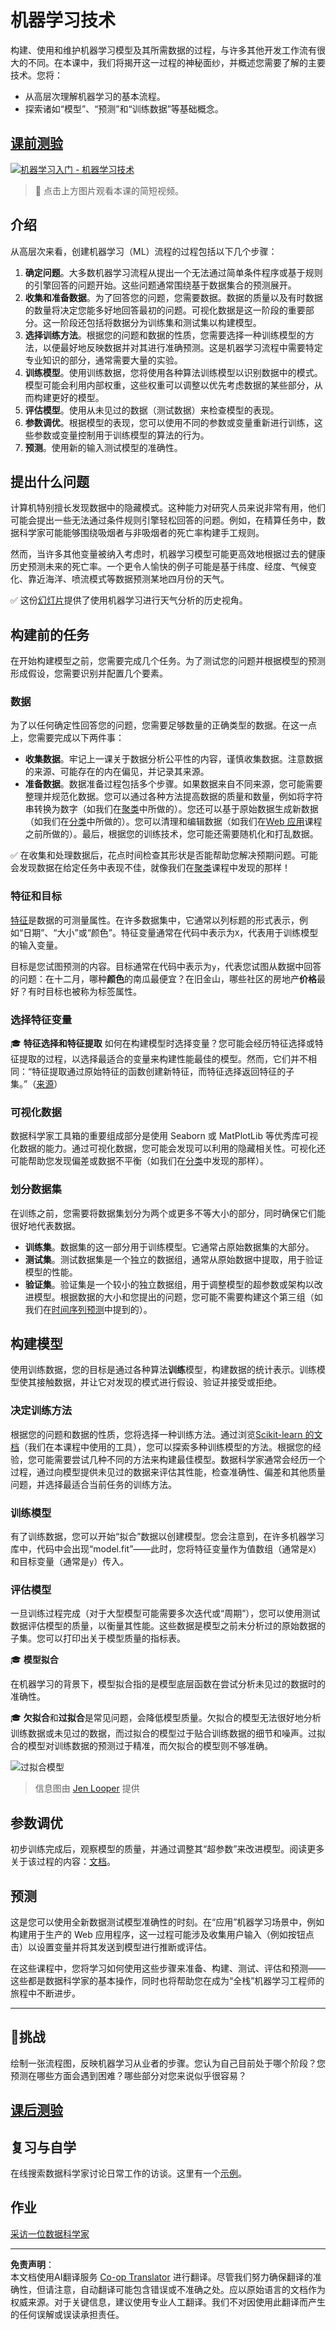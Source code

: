 <!--
CO_OP_TRANSLATOR_METADATA:
{
  "original_hash": "9d91f3af3758fdd4569fb410575995ef",
  "translation_date": "2025-09-05T09:04:44+00:00",
  "source_file": "1-Introduction/4-techniques-of-ML/README.md",
  "language_code": "zh"
}
-->
# 机器学习技术

构建、使用和维护机器学习模型及其所需数据的过程，与许多其他开发工作流有很大的不同。在本课中，我们将揭开这一过程的神秘面纱，并概述您需要了解的主要技术。您将：

- 从高层次理解机器学习的基本流程。
- 探索诸如“模型”、“预测”和“训练数据”等基础概念。

## [课前测验](https://ff-quizzes.netlify.app/en/ml/)

[![机器学习入门 - 机器学习技术](https://img.youtube.com/vi/4NGM0U2ZSHU/0.jpg)](https://youtu.be/4NGM0U2ZSHU "机器学习入门 - 机器学习技术")

> 🎥 点击上方图片观看本课的简短视频。

## 介绍

从高层次来看，创建机器学习（ML）流程的过程包括以下几个步骤：

1. **确定问题**。大多数机器学习流程从提出一个无法通过简单条件程序或基于规则的引擎回答的问题开始。这些问题通常围绕基于数据集合的预测展开。
2. **收集和准备数据**。为了回答您的问题，您需要数据。数据的质量以及有时数据的数量将决定您能多好地回答最初的问题。可视化数据是这一阶段的重要部分。这一阶段还包括将数据分为训练集和测试集以构建模型。
3. **选择训练方法**。根据您的问题和数据的性质，您需要选择一种训练模型的方法，以便最好地反映数据并对其进行准确预测。这是机器学习流程中需要特定专业知识的部分，通常需要大量的实验。
4. **训练模型**。使用训练数据，您将使用各种算法训练模型以识别数据中的模式。模型可能会利用内部权重，这些权重可以调整以优先考虑数据的某些部分，从而构建更好的模型。
5. **评估模型**。使用从未见过的数据（测试数据）来检查模型的表现。
6. **参数调优**。根据模型的表现，您可以使用不同的参数或变量重新进行训练，这些参数或变量控制用于训练模型的算法的行为。
7. **预测**。使用新的输入测试模型的准确性。

## 提出什么问题

计算机特别擅长发现数据中的隐藏模式。这种能力对研究人员来说非常有用，他们可能会提出一些无法通过条件规则引擎轻松回答的问题。例如，在精算任务中，数据科学家可能能够围绕吸烟者与非吸烟者的死亡率构建手工规则。

然而，当许多其他变量被纳入考虑时，机器学习模型可能更高效地根据过去的健康历史预测未来的死亡率。一个更令人愉快的例子可能是基于纬度、经度、气候变化、靠近海洋、喷流模式等数据预测某地四月份的天气。

✅ 这份[幻灯片](https://www2.cisl.ucar.edu/sites/default/files/2021-10/0900%20June%2024%20Haupt_0.pdf)提供了使用机器学习进行天气分析的历史视角。

## 构建前的任务

在开始构建模型之前，您需要完成几个任务。为了测试您的问题并根据模型的预测形成假设，您需要识别并配置几个要素。

### 数据

为了以任何确定性回答您的问题，您需要足够数量的正确类型的数据。在这一点上，您需要完成以下两件事：

- **收集数据**。牢记上一课关于数据分析公平性的内容，谨慎收集数据。注意数据的来源、可能存在的内在偏见，并记录其来源。
- **准备数据**。数据准备过程包括多个步骤。如果数据来自不同来源，您可能需要整理并规范化数据。您可以通过各种方法提高数据的质量和数量，例如将字符串转换为数字（如我们在[聚类](../../5-Clustering/1-Visualize/README.md)中所做的）。您还可以基于原始数据生成新数据（如我们在[分类](../../4-Classification/1-Introduction/README.md)中所做的）。您可以清理和编辑数据（如我们在[Web 应用](../../3-Web-App/README.md)课程之前所做的）。最后，根据您的训练技术，您可能还需要随机化和打乱数据。

✅ 在收集和处理数据后，花点时间检查其形状是否能帮助您解决预期问题。可能会发现数据在给定任务中表现不佳，就像我们在[聚类](../../5-Clustering/1-Visualize/README.md)课程中发现的那样！

### 特征和目标

[特征](https://www.datasciencecentral.com/profiles/blogs/an-introduction-to-variable-and-feature-selection)是数据的可测量属性。在许多数据集中，它通常以列标题的形式表示，例如“日期”、“大小”或“颜色”。特征变量通常在代码中表示为`X`，代表用于训练模型的输入变量。

目标是您试图预测的内容。目标通常在代码中表示为`y`，代表您试图从数据中回答的问题：在十二月，哪种**颜色**的南瓜最便宜？在旧金山，哪些社区的房地产**价格**最好？有时目标也被称为标签属性。

### 选择特征变量

🎓 **特征选择和特征提取** 如何在构建模型时选择变量？您可能会经历特征选择或特征提取的过程，以选择最适合的变量来构建性能最佳的模型。然而，它们并不相同：“特征提取通过原始特征的函数创建新特征，而特征选择返回特征的子集。”（[来源](https://wikipedia.org/wiki/Feature_selection)）

### 可视化数据

数据科学家工具箱的重要组成部分是使用 Seaborn 或 MatPlotLib 等优秀库可视化数据的能力。通过可视化数据，您可能会发现可以利用的隐藏相关性。可视化还可能帮助您发现偏差或数据不平衡（如我们在[分类](../../4-Classification/2-Classifiers-1/README.md)中发现的那样）。

### 划分数据集

在训练之前，您需要将数据集划分为两个或更多不等大小的部分，同时确保它们能很好地代表数据。

- **训练集**。数据集的这一部分用于训练模型。它通常占原始数据集的大部分。
- **测试集**。测试数据集是一个独立的数据组，通常从原始数据中提取，用于验证模型的性能。
- **验证集**。验证集是一个较小的独立数据组，用于调整模型的超参数或架构以改进模型。根据数据的大小和您提出的问题，您可能不需要构建这个第三组（如我们在[时间序列预测](../../7-TimeSeries/1-Introduction/README.md)中提到的）。

## 构建模型

使用训练数据，您的目标是通过各种算法**训练**模型，构建数据的统计表示。训练模型使其接触数据，并让它对发现的模式进行假设、验证并接受或拒绝。

### 决定训练方法

根据您的问题和数据的性质，您将选择一种训练方法。通过浏览[Scikit-learn 的文档](https://scikit-learn.org/stable/user_guide.html)（我们在本课程中使用的工具），您可以探索多种训练模型的方法。根据您的经验，您可能需要尝试几种不同的方法来构建最佳模型。数据科学家通常会经历一个过程，通过向模型提供未见过的数据来评估其性能，检查准确性、偏差和其他质量问题，并选择最适合当前任务的训练方法。

### 训练模型

有了训练数据，您可以开始“拟合”数据以创建模型。您会注意到，在许多机器学习库中，代码中会出现“model.fit”——此时，您将特征变量作为值数组（通常是`X`）和目标变量（通常是`y`）传入。

### 评估模型

一旦训练过程完成（对于大型模型可能需要多次迭代或“周期”），您可以使用测试数据评估模型的质量，以衡量其性能。这些数据是模型之前未分析过的原始数据的子集。您可以打印出关于模型质量的指标表。

🎓 **模型拟合**

在机器学习的背景下，模型拟合指的是模型底层函数在尝试分析未见过的数据时的准确性。

🎓 **欠拟合**和**过拟合**是常见问题，会降低模型质量。欠拟合的模型无法很好地分析训练数据或未见过的数据，而过拟合的模型过于贴合训练数据的细节和噪声。过拟合的模型对训练数据的预测过于精准，而欠拟合的模型则不够准确。

![过拟合模型](../../../../1-Introduction/4-techniques-of-ML/images/overfitting.png)
> 信息图由 [Jen Looper](https://twitter.com/jenlooper) 提供

## 参数调优

初步训练完成后，观察模型的质量，并通过调整其“超参数”来改进模型。阅读更多关于该过程的内容：[文档](https://docs.microsoft.com/en-us/azure/machine-learning/how-to-tune-hyperparameters?WT.mc_id=academic-77952-leestott)。

## 预测

这是您可以使用全新数据测试模型准确性的时刻。在“应用”机器学习场景中，例如构建用于生产的 Web 应用程序，这一过程可能涉及收集用户输入（例如按钮点击）以设置变量并将其发送到模型进行推断或评估。

在这些课程中，您将学习如何使用这些步骤来准备、构建、测试、评估和预测——这些都是数据科学家的基本操作，同时也将帮助您在成为“全栈”机器学习工程师的旅程中不断进步。

---

## 🚀挑战

绘制一张流程图，反映机器学习从业者的步骤。您认为自己目前处于哪个阶段？您预测在哪些方面会遇到困难？哪些部分对您来说似乎很容易？

## [课后测验](https://ff-quizzes.netlify.app/en/ml/)

## 复习与自学

在线搜索数据科学家讨论日常工作的访谈。这里有一个[示例](https://www.youtube.com/watch?v=Z3IjgbbCEfs)。

## 作业

[采访一位数据科学家](assignment.md)

---

**免责声明**：  
本文档使用AI翻译服务 [Co-op Translator](https://github.com/Azure/co-op-translator) 进行翻译。尽管我们努力确保翻译的准确性，但请注意，自动翻译可能包含错误或不准确之处。应以原始语言的文档作为权威来源。对于关键信息，建议使用专业人工翻译。我们不对因使用此翻译而产生的任何误解或误读承担责任。